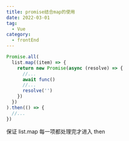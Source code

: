 ```yaml
---
title: promise结合map的使用
date: 2022-03-01
tag:
  - Vue
category:
  - frontEnd
---
```


<!-- more -->

```js
Promise.all(
  list.map((item) => {
    return new Promise(async (resolve) => {
      //...
      await func()
      //...
      resolve('')
    })
  })
).then(() => {
  //...
})
```

保证 list.map 每一项都处理完才进入 then
